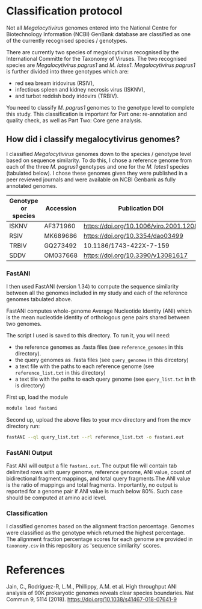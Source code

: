 # Classification protocol
Not all *Megalocytivirus* genomes entered into the National Centre for Biotechnology Information (NCBI) GenBank database are classified as one of the currently recognised species / genotypes.

There are currently two species of megalocytivirus recognised by the International Committe for the Taxonomy of Viruses. The two recognised species are *Megalocytivirus pagrus1* and *M. lates1*. *Megalocytivirus pagrus1* is further divided into three genotypes which are:
* red sea bream iridovirus (RSIV), 
* infectious spleen and kidney necrosis virus (ISKNV), 
* and turbot reddish body iridovirs (TRBIV).

You need to classify *M. pagrus1* genomes to the genotype level to complete this study. This classification is important for Part one: re-annotation and quality check, as well as Part Two: Core gene analysis. 

## How did i classify megalocytivirus genomes?
I classified *Megalocytivirus* genomes down to the species / genotype level based on sequence similarity. To do this, I chose a reference genome from each of the three *M. pagrus1* genotypes and one for the *M. lates1* species (tabulated below). I chose these genomes given they were published in a peer reviewed journals and were available on NCBI Genbank as fully annotated genomes.

| Genotype or species | Accession | Publication DOI |
|--------------------|-----------|-----------------|
| ISKNV | AF371960 | https://doi.org/10.1006/viro.2001.1208 |
| RSIV | MK689686 | https://doi.org/10.3354/dao03499 |
| TRBIV | GQ273492 | 10.1186/1743-422X-7-159 |
| SDDV | OM037668 | https://doi.org/10.3390/v13081617 |

### FastANI
I then used FastANI (version 1.34) to compute the sequence similarity between all the genomes included in my study and each of the reference genomes tabulated above. 

FastANI computes whole-genome Average Nucleotide Identity (ANI) which is the mean nucleotide identity of orthologous gene pairs shared between two genomes.

The script I used is saved to this directory. To run it, you will need:
* the reference genomes as .fasta files (see `reference_genomes` in this directory). 
* the query genomes as .fasta files (see `query_genomes` in this dircetory) 
* a text file with the paths to each reference genome (see `reference_list.txt` in this directory)
* a text tile with the paths to each query genome (see `query_list.txt` in th is directory)

First up, load the module
```bash
module load fastani
```

Second up, upload the above files to your mcv directory and from the mcv directory run:
```bash
fastANI --ql query_list.txt --rl reference_list.txt -o fastani.out
```

### FastANI Output
Fast ANI will output a file `fastani.out`. The output file will contain tab delimited rows with query genome, reference genome, ANI value, count of bidirectional fragment mappings, and total query fragments.The ANI value is the ratio of mappings and total fragments. 
Importantly, no output is reported for a genome pair if ANI value is much below 80%. Such case should be computed at amino acid level.

### Classification 
I classified genomes based on the alignment fraction percentage. Genomes were classified as the genotype which returned the highest percentage. The alignment fraction percentage scores for each genome are provided in `taxonomy.csv` in this repository as 'sequence similarity' scores. 


# References
Jain, C., Rodriguez-R, L.M., Phillippy, A.M. et al. High throughput ANI analysis of 90K prokaryotic genomes reveals clear species boundaries. Nat Commun 9, 5114 (2018). https://doi.org/10.1038/s41467-018-07641-9
